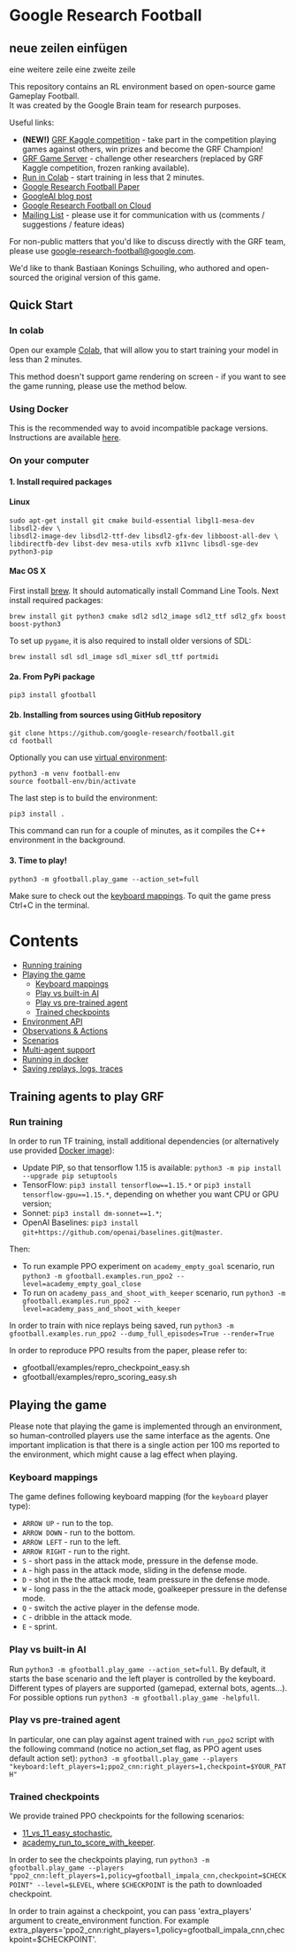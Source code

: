 # Google Research Football

## neue zeilen einfügen

eine weitere zeile
eine zweite zeile

This repository contains an RL environment based on open-source game Gameplay
Football. <br> It was created by the Google Brain team for research purposes.

Useful links:

- **(NEW!)** [GRF Kaggle competition](https://www.kaggle.com/c/google-football) - take part in the competition playing games against others, win prizes and become the GRF Champion!
- [GRF Game Server](https://research-football.dev/) - challenge other researchers (replaced by GRF Kaggle competition, frozen ranking available).
- [Run in Colab](https://colab.research.google.com/github/google-research/football/blob/master/gfootball/colabs/gfootball_example_from_prebuild.ipynb) - start training in less that 2 minutes.
- [Google Research Football Paper](https://arxiv.org/abs/1907.11180)
- [GoogleAI blog post](https://ai.googleblog.com/2019/06/introducing-google-research-football.html)
- [Google Research Football on Cloud](https://towardsdatascience.com/reproducing-google-research-football-rl-results-ac75cf17190e)
- [Mailing List](https://groups.google.com/forum/#!forum/google-research-football) - please use it for communication with us (comments / suggestions / feature ideas)

For non-public matters that you'd like to discuss directly with the GRF team,
please use google-research-football@google.com.

We'd like to thank Bastiaan Konings Schuiling, who authored and open-sourced the original version of this game.

## Quick Start

### In colab

Open our example [Colab](https://colab.research.google.com/github/google-research/football/blob/master/gfootball/colabs/gfootball_example_from_prebuild.ipynb), that will allow you to start training your model in less than 2 minutes.

This method doesn't support game rendering on screen - if you want to see the game running, please use the method below.

### Using Docker

This is the recommended way to avoid incompatible package versions.
Instructions are available [here](gfootball/doc/docker.md).

### On your computer

#### 1. Install required packages

#### Linux

```
sudo apt-get install git cmake build-essential libgl1-mesa-dev libsdl2-dev \
libsdl2-image-dev libsdl2-ttf-dev libsdl2-gfx-dev libboost-all-dev \
libdirectfb-dev libst-dev mesa-utils xvfb x11vnc libsdl-sge-dev python3-pip
```

#### Mac OS X

First install [brew](https://brew.sh/). It should automatically install Command Line Tools.
Next install required packages:

```
brew install git python3 cmake sdl2 sdl2_image sdl2_ttf sdl2_gfx boost boost-python3
```

To set up `pygame`, it is also required to install older versions of SDL:

```
brew install sdl sdl_image sdl_mixer sdl_ttf portmidi
```

#### 2a. From PyPi package

```
pip3 install gfootball
```

#### 2b. Installing from sources using GitHub repository

```
git clone https://github.com/google-research/football.git
cd football
```

Optionally you can use [virtual environment](https://docs.python.org/3/tutorial/venv.html):

```
python3 -m venv football-env
source football-env/bin/activate
```

The last step is to build the environment:

```
pip3 install .
```

This command can run for a couple of minutes, as it compiles the C++ environment in the background.

#### 3. Time to play!

```
python3 -m gfootball.play_game --action_set=full
```

Make sure to check out the [keyboard mappings](#keyboard-mappings).
To quit the game press Ctrl+C in the terminal.

# Contents

- [Running training](#training-agents-to-play-GRF)
- [Playing the game](#playing-the-game)
  - [Keyboard mappings](#keyboard-mappings)
  - [Play vs built-in AI](#play-vs-built-in-AI)
  - [Play vs pre-trained agent](#play-vs-pre-trained-agent)
  - [Trained checkpoints](#trained-checkpoints)
- [Environment API](gfootball/doc/api.md)
- [Observations & Actions](gfootball/doc/observation.md)
- [Scenarios](gfootball/doc/scenarios.md)
- [Multi-agent support](gfootball/doc/multi_agent.md)
- [Running in docker](gfootball/doc/docker.md)
- [Saving replays, logs, traces](gfootball/doc/saving_replays.md)

## Training agents to play GRF

### Run training

In order to run TF training, install additional dependencies
(or alternatively use provided [Docker image](gfootball/doc/docker.md)):

- Update PIP, so that tensorflow 1.15 is available: `python3 -m pip install --upgrade pip setuptools`
- TensorFlow: `pip3 install tensorflow==1.15.*` or
  `pip3 install tensorflow-gpu==1.15.*`, depending on whether you want CPU or
  GPU version;
- Sonnet: `pip3 install dm-sonnet==1.*`;
- OpenAI Baselines:
  `pip3 install git+https://github.com/openai/baselines.git@master`.

Then:

- To run example PPO experiment on `academy_empty_goal` scenario, run
  `python3 -m gfootball.examples.run_ppo2 --level=academy_empty_goal_close`
- To run on `academy_pass_and_shoot_with_keeper` scenario, run
  `python3 -m gfootball.examples.run_ppo2 --level=academy_pass_and_shoot_with_keeper`

In order to train with nice replays being saved, run
`python3 -m gfootball.examples.run_ppo2 --dump_full_episodes=True --render=True`

In order to reproduce PPO results from the paper, please refer to:

- gfootball/examples/repro_checkpoint_easy.sh
- gfootball/examples/repro_scoring_easy.sh

## Playing the game

Please note that playing the game is implemented through an environment, so human-controlled players use the same interface as the agents. One important implication is that there is a single action per 100 ms reported to the environment, which might cause a lag effect when playing.

### Keyboard mappings

The game defines following keyboard mapping (for the `keyboard` player type):

- `ARROW UP` - run to the top.
- `ARROW DOWN` - run to the bottom.
- `ARROW LEFT` - run to the left.
- `ARROW RIGHT` - run to the right.
- `S` - short pass in the attack mode, pressure in the defense mode.
- `A` - high pass in the attack mode, sliding in the defense mode.
- `D` - shot in the the attack mode, team pressure in the defense mode.
- `W` - long pass in the the attack mode, goalkeeper pressure in the defense mode.
- `Q` - switch the active player in the defense mode.
- `C` - dribble in the attack mode.
- `E` - sprint.

### Play vs built-in AI

Run `python3 -m gfootball.play_game --action_set=full`. By default, it starts
the base scenario and the left player is controlled by the keyboard. Different
types of players are supported (gamepad, external bots, agents...). For possible
options run `python3 -m gfootball.play_game -helpfull`.

### Play vs pre-trained agent

In particular, one can play against agent trained with `run_ppo2` script with
the following command (notice no action_set flag, as PPO agent uses default
action set):
`python3 -m gfootball.play_game --players "keyboard:left_players=1;ppo2_cnn:right_players=1,checkpoint=$YOUR_PATH"`

### Trained checkpoints

We provide trained PPO checkpoints for the following scenarios:

- [11_vs_11_easy_stochastic](https://storage.googleapis.com/grf_public/trained_models/11_vs_11_easy_stochastic_v2),
- [academy_run_to_score_with_keeper](https://storage.googleapis.com/grf_public/trained_models/academy_run_to_score_with_keeper_v2).

In order to see the checkpoints playing, run
`python3 -m gfootball.play_game --players "ppo2_cnn:left_players=1,policy=gfootball_impala_cnn,checkpoint=$CHECKPOINT" --level=$LEVEL`,
where `$CHECKPOINT` is the path to downloaded checkpoint.

In order to train against a checkpoint, you can pass 'extra_players' argument to create_environment function.
For example extra_players='ppo2_cnn:right_players=1,policy=gfootball_impala_cnn,checkpoint=\$CHECKPOINT'.
